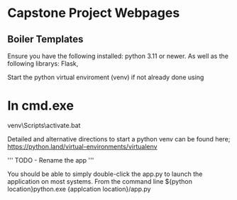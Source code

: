 # Capstone Project Webpages 
## Boiler Templates 

Ensure you have the following installed: python 3.11 or newer.
As well as the following librarys: Flask, 

Start the python virtual enviroment (venv) if not already done using 
# In cmd.exe
venv\Scripts\activate.bat

Detailed and alternative directions to start a python venv can be found here;
https://python.land/virtual-environments/virtualenv

''' TODO - Rename the app '''

You should be able to simply double-click the app.py to launch the application on most systems.
From the command line ${python location}python.exe {applcation location}/app.py
